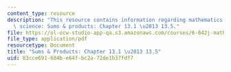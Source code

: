 ```yaml
---
content_type: resource
description: "This resource contains information regarding mathematics for computer\
  \ science: Sums & products: Chapter 13.1 \u2013 13.5."
file: https://ol-ocw-studio-app-qa.s3.amazonaws.com/courses/6-042j-mathematics-for-computer-science-spring-2015/83cce691604be64fbc2a72de1b37fdf7_MIT6_042JS15_Session23.pdf
file_type: application/pdf
resourcetype: Document
title: "Sums & Products: Chapter 13.1 \u2013 13.5"
uid: 83cce691-604b-e64f-bc2a-72de1b37fdf7
---
```

